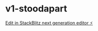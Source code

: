 # v1-stoodapart

[Edit in StackBlitz next generation editor ⚡️](https://stackblitz.com/~/github.com/shrutz-17/v1-stoodapart)